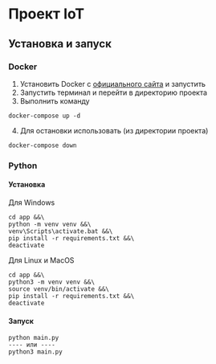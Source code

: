 # Проект IoT

## Установка и запуск
### Docker
1. Установить Docker с [официального сайта](https://www.docker.com/) и запустить
2. Запустить терминал и перейти в директорию проекта
3. Выполнить команду
```
docker-compose up -d
```
4. Для остановки использовать (из директории проекта)
```
docker-compose down
```
### Python
#### Установка

Для Windows
```
cd app &&\
python -m venv venv &&\
venv\Scripts\activate.bat &&\
pip install -r requirements.txt &&\
deactivate
```
Для Linux и MacOS
```
cd app &&\
python3 -m venv venv &&\
source venv/bin/activate &&\
pip install -r requirements.txt &&\
deactivate
```
#### Запуск
```
python main.py
---- или ----
python3 main.py
```